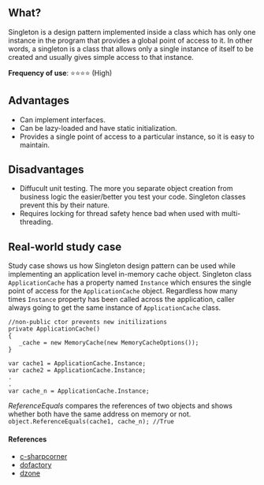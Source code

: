 ## What?
Singleton is a design pattern implemented inside a class which has only one instance in the program that provides a global point of access to it. In other words, a singleton is a class that allows only a single instance of itself to be created and usually gives simple access to that instance.

**Frequency of use**: :star::star::star::star: (High)
 
## Advantages
- Can implement interfaces.
- Can be lazy-loaded and have static initialization.
- Provides a single point of access to a particular instance, so it is easy to maintain.

## Disadvantages
- Diffucult unit testing. The more you separate object creation from business logic the easier/better you test your code. Singleton classes prevent this by their nature.
- Requires locking for thread safety hence bad when used with multi-threading.

## Real-world study case
Study case shows us how Singleton design pattern can be used while implementing an application level in-memory cache object.
Singleton class `ApplicationCache` has a property named `Instance` which ensures the single point of access for the `ApplicationCache` object.
Regardless how many times `Instance` property has been called across the application, caller always going to get the same instance of `ApplicationCache` class. 

```
//non-public ctor prevents new initilizations
private ApplicationCache()
{
   _cache = new MemoryCache(new MemoryCacheOptions());
}
```

```
var cache1 = ApplicationCache.Instance;
var cache2 = ApplicationCache.Instance;
.
.
var cache_n = ApplicationCache.Instance;
```
	
_ReferenceEquals_ compares the references of two objects and shows whether both have the same address on memory or not.
`object.ReferenceEquals(cache1, cache_n); //True`

#### References
- [c-sharpcorner](https://www.c-sharpcorner.com/UploadFile/8911c4/singleton-design-pattern-in-C-Sharp/) 
- [dofactory](https://dofactory.com/net/singleton-design-pattern) 
- [dzone](https://dzone.com/articles/singleton-anti-pattern)
